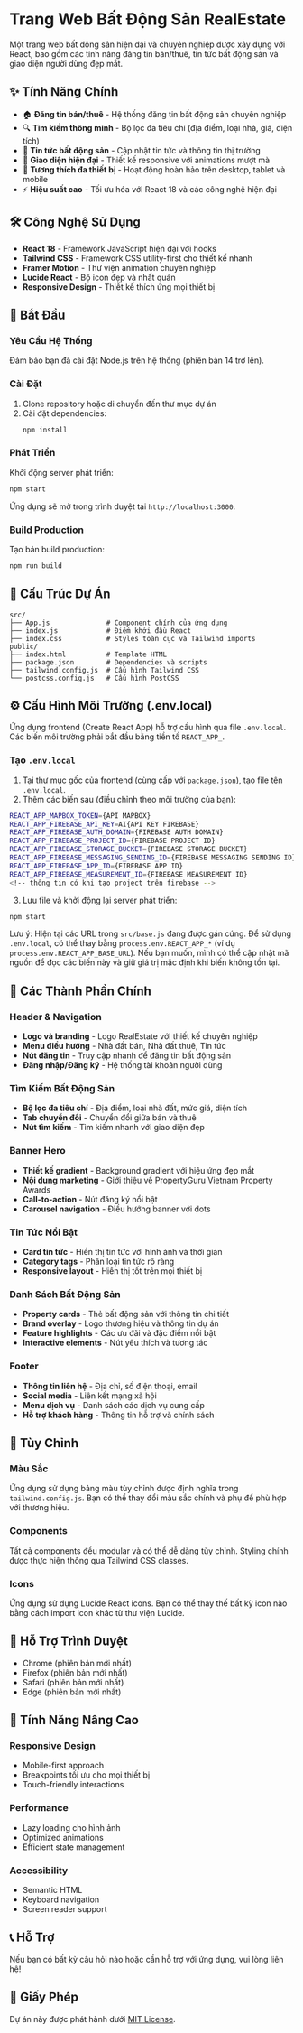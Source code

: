 # Trang Web Bất Động Sản RealEstate

Một trang web bất động sản hiện đại và chuyên nghiệp được xây dựng với React, bao gồm các tính năng đăng tin bán/thuê, tin tức bất động sản và giao diện người dùng đẹp mắt.

## ✨ Tính Năng Chính

- 🏠 **Đăng tin bán/thuê** - Hệ thống đăng tin bất động sản chuyên nghiệp
- 🔍 **Tìm kiếm thông minh** - Bộ lọc đa tiêu chí (địa điểm, loại nhà, giá, diện tích)
- 📰 **Tin tức bất động sản** - Cập nhật tin tức và thông tin thị trường
- 🎨 **Giao diện hiện đại** - Thiết kế responsive với animations mượt mà
- 📱 **Tương thích đa thiết bị** - Hoạt động hoàn hảo trên desktop, tablet và mobile
- ⚡ **Hiệu suất cao** - Tối ưu hóa với React 18 và các công nghệ hiện đại

## 🛠️ Công Nghệ Sử Dụng

- **React 18** - Framework JavaScript hiện đại với hooks
- **Tailwind CSS** - Framework CSS utility-first cho thiết kế nhanh
- **Framer Motion** - Thư viện animation chuyên nghiệp
- **Lucide React** - Bộ icon đẹp và nhất quán
- **Responsive Design** - Thiết kế thích ứng mọi thiết bị

## 🚀 Bắt Đầu

### Yêu Cầu Hệ Thống

Đảm bảo bạn đã cài đặt Node.js trên hệ thống (phiên bản 14 trở lên).

### Cài Đặt

1. Clone repository hoặc di chuyển đến thư mục dự án
2. Cài đặt dependencies:
   ```bash
   npm install
   ```

### Phát Triển

Khởi động server phát triển:
```bash
npm start
```

Ứng dụng sẽ mở trong trình duyệt tại `http://localhost:3000`.

### Build Production

Tạo bản build production:
```bash
npm run build
```

## 📁 Cấu Trúc Dự Án

```
src/
├── App.js              # Component chính của ứng dụng
├── index.js            # Điểm khởi đầu React
├── index.css           # Styles toàn cục và Tailwind imports
public/
├── index.html          # Template HTML
├── package.json        # Dependencies và scripts
├── tailwind.config.js  # Cấu hình Tailwind CSS
└── postcss.config.js   # Cấu hình PostCSS
```

## ⚙️ Cấu Hình Môi Trường (.env.local)

Ứng dụng frontend (Create React App) hỗ trợ cấu hình qua file `.env.local`. Các biến môi trường phải bắt đầu bằng tiền tố `REACT_APP_`.

### Tạo `.env.local`
1. Tại thư mục gốc của frontend (cùng cấp với `package.json`), tạo file tên `.env.local`.
2. Thêm các biến sau (điều chỉnh theo môi trường của bạn):

```sh
REACT_APP_MAPBOX_TOKEN={API MAPBOX}
REACT_APP_FIREBASE_API_KEY=AI{API KEY FIREBASE}
REACT_APP_FIREBASE_AUTH_DOMAIN={FIREBASE AUTH DOMAIN}
REACT_APP_FIREBASE_PROJECT_ID={FIREBASE PROJECT ID}
REACT_APP_FIREBASE_STORAGE_BUCKET={FIREBASE STORAGE BUCKET}
REACT_APP_FIREBASE_MESSAGING_SENDING_ID={FIREBASE MESSAGING SENDING ID}
REACT_APP_FIREBASE_APP_ID={FIREBASE APP ID}
REACT_APP_FIREBASE_MEASUREMENT_ID={FIREBASE MEASUREMENT ID}
<!-- thông tin có khi tạo project trên firebase -->
```

3. Lưu file và khởi động lại server phát triển:
```bash
npm start
```

Lưu ý: Hiện tại các URL trong `src/base.js` đang được gán cứng. Để sử dụng `.env.local`, có thể thay bằng `process.env.REACT_APP_*` (ví dụ `process.env.REACT_APP_BASE_URL`). Nếu bạn muốn, mình có thể cập nhật mã nguồn để đọc các biến này và giữ giá trị mặc định khi biến không tồn tại.

## 🎯 Các Thành Phần Chính

### Header & Navigation
- **Logo và branding** - Logo RealEstate với thiết kế chuyên nghiệp
- **Menu điều hướng** - Nhà đất bán, Nhà đất thuê, Tin tức
- **Nút đăng tin** - Truy cập nhanh để đăng tin bất động sản
- **Đăng nhập/Đăng ký** - Hệ thống tài khoản người dùng

### Tìm Kiếm Bất Động Sản
- **Bộ lọc đa tiêu chí** - Địa điểm, loại nhà đất, mức giá, diện tích
- **Tab chuyển đổi** - Chuyển đổi giữa bán và thuê
- **Nút tìm kiếm** - Tìm kiếm nhanh với giao diện đẹp

### Banner Hero
- **Thiết kế gradient** - Background gradient với hiệu ứng đẹp mắt
- **Nội dung marketing** - Giới thiệu về PropertyGuru Vietnam Property Awards
- **Call-to-action** - Nút đăng ký nổi bật
- **Carousel navigation** - Điều hướng banner với dots

### Tin Tức Nổi Bật
- **Card tin tức** - Hiển thị tin tức với hình ảnh và thời gian
- **Category tags** - Phân loại tin tức rõ ràng
- **Responsive layout** - Hiển thị tốt trên mọi thiết bị

### Danh Sách Bất Động Sản
- **Property cards** - Thẻ bất động sản với thông tin chi tiết
- **Brand overlay** - Logo thương hiệu và thông tin dự án
- **Feature highlights** - Các ưu đãi và đặc điểm nổi bật
- **Interactive elements** - Nút yêu thích và tương tác

### Footer
- **Thông tin liên hệ** - Địa chỉ, số điện thoại, email
- **Social media** - Liên kết mạng xã hội
- **Menu dịch vụ** - Danh sách các dịch vụ cung cấp
- **Hỗ trợ khách hàng** - Thông tin hỗ trợ và chính sách

## 🎨 Tùy Chỉnh

### Màu Sắc
Ứng dụng sử dụng bảng màu tùy chỉnh được định nghĩa trong `tailwind.config.js`. Bạn có thể thay đổi màu sắc chính và phụ để phù hợp với thương hiệu.

### Components
Tất cả components đều modular và có thể dễ dàng tùy chỉnh. Styling chính được thực hiện thông qua Tailwind CSS classes.

### Icons
Ứng dụng sử dụng Lucide React icons. Bạn có thể thay thế bất kỳ icon nào bằng cách import icon khác từ thư viện Lucide.

## 📱 Hỗ Trợ Trình Duyệt

- Chrome (phiên bản mới nhất)
- Firefox (phiên bản mới nhất)
- Safari (phiên bản mới nhất)
- Edge (phiên bản mới nhất)

## 🔧 Tính Năng Nâng Cao

### Responsive Design
- Mobile-first approach
- Breakpoints tối ưu cho mọi thiết bị
- Touch-friendly interactions

### Performance
- Lazy loading cho hình ảnh
- Optimized animations
- Efficient state management

### Accessibility
- Semantic HTML
- Keyboard navigation
- Screen reader support

## 📞 Hỗ Trợ

Nếu bạn có bất kỳ câu hỏi nào hoặc cần hỗ trợ với ứng dụng, vui lòng liên hệ!

## 📄 Giấy Phép

Dự án này được phát hành dưới [MIT License](LICENSE).
